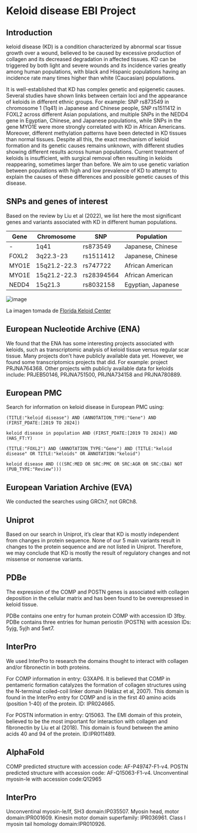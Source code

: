 # Keloid disease EBI Project
## Introduction
keloid disease (KD) is a condition characterized by abnormal scar tissue growth over a wound, believed to be caused by excessive production of collagen and its decreased degradation in affected tissues. KD can be triggered by both light and severe wounds and its incidence varies greatly among human populations, with black and Hispanic populations having an incidence rate many times higher than white (Caucasian) populations. 

It is well-established that KD has complex genetic and epigenetic causes. Several studies have shown links between certain loci and the appearance of keloids in different ethnic groups. For example: SNP rs873549 in chromosome 1 (1q41) in Japanese and Chinese people, SNP rs1511412 in FOXL2 across different Asian populations, and multiple SNPs in the NEDD4 gene in Egyptian, Chinese, and Japanese populations, while SNPs in the gene MYO1E were more strongly correlated with KD in African Americans. Moreover, different methylation patterns have been detected in KD tissues than normal tissues. Despite all this, the exact mechanism of keloid formation and its genetic causes remains unknown, with different studies showing different results across human populations. Current treatment of keloids is insufficient, with surgical removal often resulting in keloids reappearing, sometimes larger than before. We aim to use genetic variation between populations with high and low prevalence of KD to attempt to explain the causes of these differences and possible genetic causes of this disease. 
## SNPs and genes of interest
Based on the review by Liu et al (2022), we list here the most significant genes and variants associated with KD in different human populations. 

| Gene | Chromosome | SNP	| Population |  
|---------------|---------------|---------------|---------------|
| - | 1q41 | rs873549 | Japanese, Chinese |  
| FOXL2 |	3q22.3-23 |	rs1511412 |	Japanese, Chinese |
| MYO1E |	15q21.2-22.3 | rs747722 |	African American |
| MYO1E	| 15q21.2-22.3 | rs28394564 |	African American |
| NEDD4	| 15q21.3 |	rs8032158	| Egyptian, Japanese |

![image](https://github.com/NataliaDC16/KD_EBI_Project/blob/main/KD.png) 

La imagen tomada de [Florida Keloid Center](https://floridakeloidcenter.com/news/)

## European Nucleotide Archive (ENA)
We found that the ENA has some interesting projects associated with keloids, such as transcriptomic analysis of keloid tissue versus regular scar tissue. Many projects don’t have publicly available data yet. However, we found some transcriptomics projects that did. For example: project PRJNA764368. Other projects with publicly available data for keloids include: PRJEB50146, PRJNA751500, PRJNA734158 and PRJNA780889.

## European PMC

Search for information on keloid disease in European PMC using:

```plaintext
(TITLE:"keloid disease") AND (ANNOTATION_TYPE:"Gene") AND (FIRST_PDATE:[2019 TO 2024])
```
```plaintext
keloid disease in population AND (FIRST_PDATE:[2019 TO 2024]) AND (HAS_FT:Y)
```
```plaintext
(TITLE:"FOXL2") AND (ANNOTATION_TYPE:"Gene") AND (TITLE:"keloid disease" OR TITLE:"keloids" OR ANNOTATION:"keloid")
```
```plaintext
keloid disease AND (((SRC:MED OR SRC:PMC OR SRC:AGR OR SRC:CBA) NOT (PUB_TYPE:"Review")))
```
## European Variation Archive (EVA)
We conducted the searches using GRCh7, not GRCh8.

## Uniprot 
Based on our search in Uniprot, it’s clear that KD is mostly independent from changes in protein sequence. None of our 5 main variants result in changes to the protein sequence and are not listed in Uniprot. Therefore, we may conclude that KD is mostly the result of regulatory changes and not missense or nonsense variants.

## PDBe
The expression of the COMP and POSTN genes is associated with collagen deposition in the cellular matrix and has been found to be overexpressed in keloid tissue. 

PDBe contains one entry for human protein COMP with accession ID 3fby.
PDBe contains three entries for human periostin (POSTN) with acession IDs: 5yjg, 5yjh and 5wt7.

## InterPro 
We used InterPro to research the domains thought to interact with collagen and/or fibronectin in both proteins. 

For COMP information in entry: G3XAP6.
It is believed that COMP in pentameric formation catalyzes the formation of collagen structures using the N-terminal coiled-coil linker domain (Halász et al, 2007). This domain is found in the InterPro entry for COMP and is in the first 40 amino acids (position 1-40) of the protein. ID: IPR024665.

For POSTN information in entry: Q15063.
The EMI domain of this protein, believed to be the most important for interaction with collagen and fibronectin by Liu et al (2018). This domain is found between the amino acids 40 and 94 of the protein. ID:IPR011489.

## AlphaFold

COMP predicted structure with accession code: AF-P49747-F1-v4.
POSTN predicted structure with accession code: AF-Q15063-F1-v4.
Unconventinal myosin-le with accession code:Q12965
## InterPro

Unconventinal myosin-le/lf, SH3 domain:IP035507.
Myosin head, motor domain:IPR001609.
Kinesin motor domain superfamily: IPR036961.
Class I myosin tail homology domain:IPR010926.



